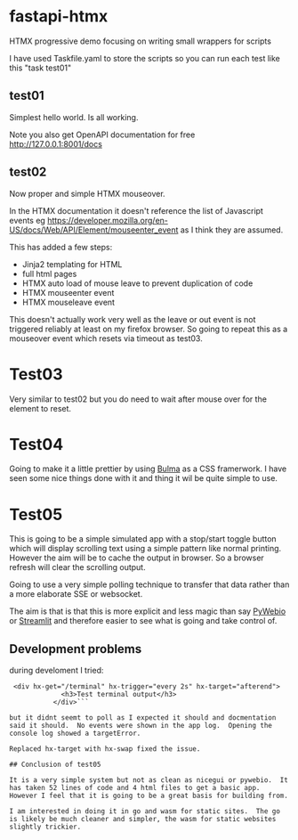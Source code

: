 # fastapi-htmx
HTMX progressive demo focusing on writing small wrappers for scripts

I have used Taskfile.yaml to store the scripts so you can run each test like this "task test01"

## test01
Simplest hello world.  Is all working.

Note you also get OpenAPI documentation for free http://127.0.0.1:8001/docs

## test02

Now proper and simple HTMX mouseover.

In the HTMX documentation it doesn't reference the list of Javascript events eg https://developer.mozilla.org/en-US/docs/Web/API/Element/mouseenter_event as I think they are assumed.

This has added a few steps:
- Jinja2 templating for HTML
- full html pages
- HTMX auto load of mouse leave to prevent duplication of code
- HTMX mouseenter event
- HTMX mouseleave event

This doesn't actually work very well as the leave or out event is not triggered reliably at least
 on my firefox browser.  So going to repeat this as a mouseover event which resets via timeout as test03.

 # Test03 
 Very similar to test02 but you do need to wait after mouse over for the element to reset.

 # Test04

 Going to make it a little prettier by using [Bulma](https://bulma.io/) as a CSS framerwork.  I have seen some nice things done with it and thing it wil be quite simple to use.

 # Test05

 This is going to be a simple simulated app with a stop/start toggle button which will display scrolling
 text using a simple pattern like normal printing.  However the aim will be to cache the output in browser.  So a browser refresh will clear the scrolling output.

 Going to use a very simple polling technique to transfer that data rather than a more elaborate SSE or websocket.

 The aim is that is that this is more explicit and less magic than say [PyWebio](https://www.pyweb.io/) or [Streamlit](https://streamlit.io/) and therefore easier to see
 what is going and take control of.

 ## Development problems

 during develoment I tried:
 ```
  <div hx-get="/terminal" hx-trigger="every 2s" hx-target="afterend">
              <h3>Test terminal output</h3>
            </div>```

but it didnt seemt to poll as I expected it should and docmentation said it should.  No events were shown in the app log.  Opening the console log showed a targetError.

Replaced hx-target with hx-swap fixed the issue.

## Conclusion of test05

It is a very simple system but not as clean as nicegui or pywebio.  It has taken 52 lines of code and 4 html files to get a basic app.  However I feel that it is going to be a great basis for building from.

I am interested in doing it in go and wasm for static sites.  The go is likely be much cleaner and simpler, the wasm for static websites slightly trickier.

